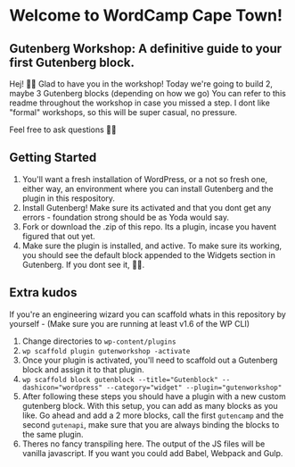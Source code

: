 # Welcome to WordCamp Cape Town!
## Gutenberg Workshop: A definitive guide to your first Gutenberg block.

Hej! 👋🏻
Glad to have you in the workshop! Today we're going to build 2, maybe 3 Gutenberg blocks (depending on how we go)
You can refer to this readme throughout the workshop in case you missed a step. I dont like "formal" workshops, so this will be super casual, no pressure.

Feel free to ask questions ☝🏻

## Getting Started
1) You'll want a fresh installation of WordPress, or a not so fresh one, either way, an environment where you can install Gutenberg and the plugin in this respository.
2) Install Gutenberg! Make sure its activated and that you dont get any errors - foundation strong should be as Yoda would say.
3) Fork or download the .zip of this repo. Its a plugin, incase you havent figured that out yet.
4) Make sure the plugin is installed, and active. To make sure its working, you should see the default block appended to the Widgets section in Gutenberg. If you dont see it, ☝🏻.

## Extra kudos
If you're an engineering wizard you can scaffold whats in this repository by yourself - (Make sure you are running at least v1.6 of the WP CLI)

1) Change directories to `wp-content/plugins`
2) `wp scaffold plugin gutenworkshop -activate`
3) Once your plugin is activated, you'll need to scaffold out a Gutenberg block and assign it to that plugin.
4) `wp scaffold block gutenblock --title="Gutenblock" --dashicon="wordpress" --category="widget" --plugin="gutenworkshop"`
5) After following these steps you should have a plugin with a new custom gutenberg block. With this setup, you can add as many blocks as you like. Go ahead and add a 2 more blocks, call the first `gutencamp` and the second `gutenapi`, make sure that you are always binding the blocks to the same plugin. 
6) Theres no fancy transpiling here. The output of the JS files will be vanilla javascript. If you want you could add Babel, Webpack and Gulp.
